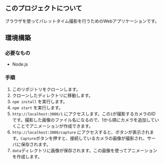 ## このプロジェクトについて

ブラウザを使ってバレットタイム撮影を行うためのWebアプリケーションです。

## 環境構築

### 必要なもの

- Node.js

### 手順

1. このリポジトリをクローンします。
2. クローンしたディレクトリに移動します。
3. `npm install` を実行します。
4. `npm start` を実行します。
5. `http://localhost:3000/1` にアクセスします。この`1`が撮影するカメラのIDです。撮影した画像のファイル名になるので、1から順にカメラを追加していくことでアニメーションが作成できます。
6. `http://localhost:3000/capture` にアクセスすると、ボタンが表示されます。`Capture`ボタンを押すと、接続しているカメラの画像が撮影され、サーバに保存されます。
7. `data`ディレクトリに画像が保存されます。この画像を使ってアニメーションを作成します。